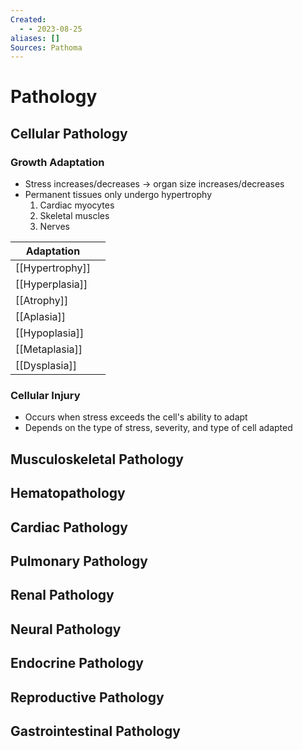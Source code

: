 ```yaml
---
Created:
  - - 2023-08-25
aliases: []
Sources: Pathoma
---
```

# Pathology
## Cellular Pathology
### Growth Adaptation
- Stress increases/decreases → organ size increases/decreases
- Permanent tissues only undergo hypertrophy
  1. Cardiac myocytes
  2. Skeletal muscles
  3. Nerves

| Adaptation      |     |
| --------------- | --- |
| [[Hypertrophy]] |     |
| [[Hyperplasia]] |     |
| [[Atrophy]]     |     |
| [[Aplasia]]     |     |
| [[Hypoplasia]]  |     |
| [[Metaplasia]]  |     |
| [[Dysplasia]]   |     |

### Cellular Injury
- Occurs when stress exceeds the cell's ability to adapt
- Depends on the type of stress, severity, and type of cell adapted


## Musculoskeletal Pathology
## Hematopathology
## Cardiac Pathology
## Pulmonary Pathology
## Renal Pathology
## Neural Pathology
## Endocrine Pathology
## Reproductive Pathology
## Gastrointestinal Pathology
